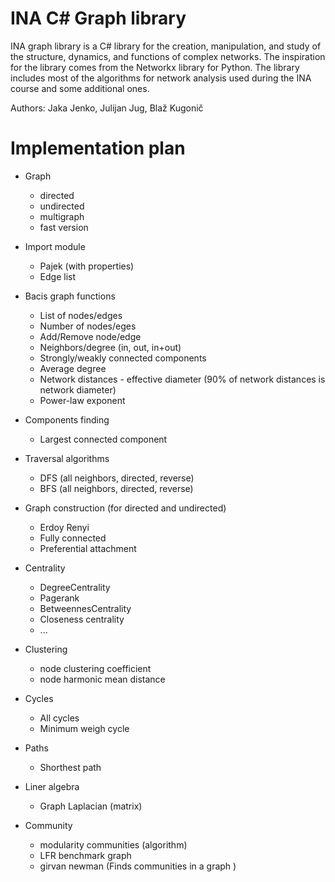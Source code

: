 # INA C# Graph library

INA graph library is a C# library for the creation, manipulation, and study of the structure, dynamics, and functions of complex networks. The inspiration for the library comes from the Networkx library for Python. The library includes most of the algorithms for network analysis used during the INA course and some additional ones.

Authors: Jaka Jenko, Julijan Jug, Blaž Kugonič  


# Implementation plan    

- Graph 
  - directed
  - undirected
  - multigraph
  - fast version

- Import module
  - Pajek (with properties)
  - Edge list
  
- Bacis graph functions
  - List of nodes/edges
  - Number of nodes/eges
  - Add/Remove node/edge
  - Neighbors/degree (in, out, in+out)
  - Strongly/weakly connected components
  - Average degree
  - Network distances - effective diameter (90% of network distances is network diameter)
  - Power-law exponent

- Components finding
  - Largest connected component

- Traversal algorithms
  - DFS (all neighbors, directed, reverse)
  - BFS (all neighbors, directed, reverse)

- Graph construction (for directed and undirected)
  - Erdoy Renyi
  - Fully connected
  - Preferential attachment

- Centrality
  - DegreeCentrality
  - Pagerank
  - BetweennesCentrality
  - Closeness centrality
  - ...
  
- Clustering
  - node clustering coefficient
  - node harmonic mean distance
  
- Cycles 
  - All cycles
  - Minimum weigh cycle
   
- Paths
  - Shorthest path
    
- Liner algebra
  - Graph Laplacian (matrix)

- Community
  - modularity communities (algorithm)
  - LFR benchmark graph
  - girvan newman (Finds communities in a graph ) 

 
 
